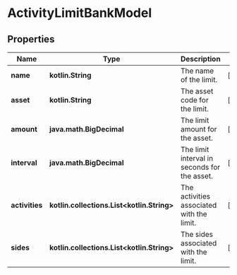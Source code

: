 
# ActivityLimitBankModel

## Properties
Name | Type | Description | Notes
------------ | ------------- | ------------- | -------------
**name** | **kotlin.String** | The name of the limit. |  [optional]
**asset** | **kotlin.String** | The asset code for the limit. |  [optional]
**amount** | **java.math.BigDecimal** | The limit amount for the asset. |  [optional]
**interval** | **java.math.BigDecimal** | The limit interval in seconds for the asset. |  [optional]
**activities** | **kotlin.collections.List&lt;kotlin.String&gt;** | The activities associated with the limit. |  [optional]
**sides** | **kotlin.collections.List&lt;kotlin.String&gt;** | The sides associated with the limit. |  [optional]



